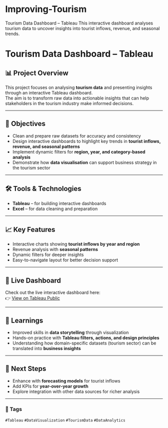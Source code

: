 # Improving-Tourism
Tourism Data Dashboard – Tableau This interactive dashboard analyses tourism data to uncover insights into tourist inflows, revenue, and seasonal trends. 
# Tourism Data Dashboard – Tableau

## 📊 Project Overview
This project focuses on analysing **tourism data** and presenting insights through an interactive Tableau dashboard.  
The aim is to transform raw data into actionable insights that can help stakeholders in the tourism industry make informed decisions.

---

## 🎯 Objectives
- Clean and prepare raw datasets for accuracy and consistency  
- Design interactive dashboards to highlight key trends in **tourist inflows, revenue, and seasonal patterns**  
- Implement dynamic filters for **region, year, and category-based analysis**  
- Demonstrate how **data visualisation** can support business strategy in the tourism sector  

---

## 🛠️ Tools & Technologies
- **Tableau** – for building interactive dashboards  
- **Excel** – for data cleaning and preparation  

---

## 📈 Key Features
- Interactive charts showing **tourist inflows by year and region**  
- Revenue analysis with **seasonal patterns**  
- Dynamic filters for deeper insights  
- Easy-to-navigate layout for better decision support  

---


## 🔗 Live Dashboard
Check out the live interactive dashboard here:  
👉 [View on Tableau Public]([https://public.tableau.com/your-link-here](https://public.tableau.com/app/profile/anshum.luthra/viz/Anshum_tourism/ImprovingTourism?publish=yes))

---

## 🚀 Learnings
- Improved skills in **data storytelling** through visualization  
- Hands-on practice with **Tableau filters, actions, and design principles**  
- Understanding how domain-specific datasets (tourism sector) can be translated into **business insights**  

---

## 📌 Next Steps
- Enhance with **forecasting models** for tourist inflows  
- Add KPIs for **year-over-year growth**  
- Explore integration with other data sources for richer analysis  

---

### 🔖 Tags
`#Tableau` `#DataVisualization` `#TourismData` `#DataAnalytics`

